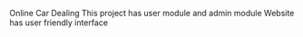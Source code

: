 Online Car Dealing
This project has user module and admin module 
Website has user friendly interface
